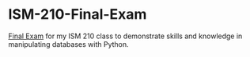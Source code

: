 # ISM-210-Final-Exam
[Final Exam](https://github.com/abhidasgupt/ISM-210-Final-Exam/blob/main/ISM210-01-FinalExam-AbhiDas.ipynb) for my ISM 210 class to demonstrate skills and knowledge in manipulating databases with Python.
